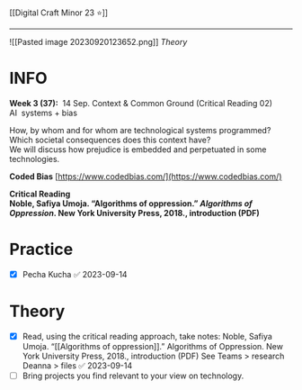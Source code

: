 [[Digital Craft Minor 23 ⭐]]
___

![[Pasted image 20230920123652.png]]
*Theory*

# INFO

**Week 3 (37):**  14 Sep. Context & Common Ground (Critical Reading 02)
AI  systems + bias

How, by whom and for whom are technological systems programmed? Which societal consequences does this context have?  
We will discuss how prejudice is embedded and perpetuated in some technologies.

**Coded Bias** [https://www.codedbias.com/](https://www.codedbias.com/)

**Critical Reading  
Noble, Safiya Umoja. “Algorithms of oppression.” *Algorithms of Oppression*. New York University Press, 2018., introduction (PDF)**

# Practice

- [x] Pecha Kucha ✅ 2023-09-14

# Theory

- [x] Read, using the critical reading approach, take notes: Noble, Safiya Umoja. “[[Algorithms of oppression]].” Algorithms of Oppression. New York University Press, 2018., introduction (PDF) See Teams > research Deanna > files ✅ 2023-09-14
- [ ] Bring projects you find relevant to your view on technology.
